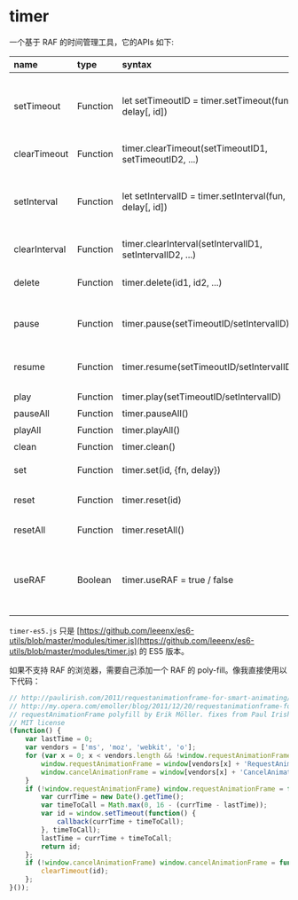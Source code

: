 # timer
一个基于 RAF 的时间管理工具，它的APIs 如下:

| name | type | syntax | detail |
| :-- | :-- | :-- | :-- |
| setTimeout | Function | let setTimeoutID = timer.setTimeout(fun, delay[, id]) | 替代原生setTimeout，第三个参数表示指定一个有意义的setTimeoutID |
| clearTimeout | Function | timer.clearTimeout(setTimeoutID1, setTimeoutID2, ...) | 清除timer.setTimeout |
| setInterval | Function | let setIntervalID = timer.setInterval(fun, delay[, id]) | 替代原生setInterval，第三个参数表示指定一个有意义的setIntervalID |
| clearInterval | Function | timer.clearInterval(setIntervalID1, setIntervalID2, ...) | 清除timer.clearInterval |
| delete | Function | timer.delete(id1, id2, ...) | 相当于clearTimeout & clearInterval |
| pause | Function | timer.pause(setTimeoutID/setIntervalID) | 暂停指定ID的计时，如果没指定ID表示暂停所有计时 |
| resume | Function | timer.resume(setTimeoutID/setIntervalID) | 恢复指定ID的计时，如果没指定ID表示恢复所有计时 |
| play | Function | timer.play(setTimeoutID/setIntervalID) | 同 resume |
| pauseAll | Function | timer.pauseAll() | 暂停所有计时 |
| playAll | Function | timer.playAll() | 恢复所有计时 | 
| clean | Function | timer.clean() | 清空所有计时 |
| set | Function | timer.set(id, {fn, delay}) | 重置timer的回调函数与delay |
| reset | Function | timer.reset(id) | 调用reset后，指定ID的计时会被置零 |
| resetAll | Function | timer.resetAll() | 调用resetAll后，所有计时会被置零 |
| useRAF | Boolean | timer.useRAF = true / false | true 表示启用自身RAF，false 反之。与第三方ticker结合时，timer 会自动切换 |

`timer-es5.js` 只是 [https://github.com/leeenx/es6-utils/blob/master/modules/timer.js](https://github.com/leeenx/es6-utils/blob/master/modules/timer.js) 的 ES5 版本。

如果不支持 RAF 的浏览器，需要自己添加一个 RAF 的 poly-fill。像我直接使用以下代码：

```javascript
// http://paulirish.com/2011/requestanimationframe-for-smart-animating/
// http://my.opera.com/emoller/blog/2011/12/20/requestanimationframe-for-smart-er-animating
// requestAnimationFrame polyfill by Erik Möller. fixes from Paul Irish and Tino Zijdel
// MIT license
(function() {
    var lastTime = 0;
    var vendors = ['ms', 'moz', 'webkit', 'o'];
    for (var x = 0; x < vendors.length && !window.requestAnimationFrame; ++x) {
        window.requestAnimationFrame = window[vendors[x] + 'RequestAnimationFrame'];
        window.cancelAnimationFrame = window[vendors[x] + 'CancelAnimationFrame'] || window[vendors[x] + 'CancelRequestAnimationFrame'];
    }
    if (!window.requestAnimationFrame) window.requestAnimationFrame = function(callback, element) {
        var currTime = new Date().getTime();
        var timeToCall = Math.max(0, 16 - (currTime - lastTime));
        var id = window.setTimeout(function() {
            callback(currTime + timeToCall);
        }, timeToCall);
        lastTime = currTime + timeToCall;
        return id;
    };
    if (!window.cancelAnimationFrame) window.cancelAnimationFrame = function(id) {
        clearTimeout(id);
    };
}());
```


